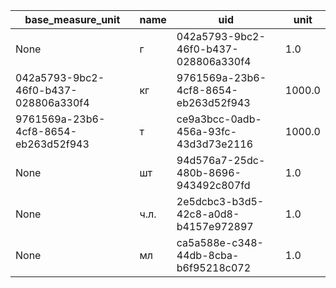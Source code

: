 |base_measure_unit|name|uid|unit|
|-----------------|----|---|----|
|None|г|042a5793-9bc2-46f0-b437-028806a330f4|1.0|
|042a5793-9bc2-46f0-b437-028806a330f4|кг|9761569a-23b6-4cf8-8654-eb263d52f943|1000.0|
|9761569a-23b6-4cf8-8654-eb263d52f943|т|ce9a3bcc-0adb-456a-93fc-43d3d73e2116|1000.0|
|None|шт|94d576a7-25dc-480b-8696-943492c807fd|1.0|
|None|ч.л.|2e5dcbc3-b3d5-42c8-a0d8-b4157e972897|1.0|
|None|мл|ca5a588e-c348-44db-8cba-b6f95218c072|1.0|
